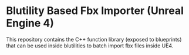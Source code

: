 # Blutility Based Fbx Importer (Unreal Engine 4)

This repository contains the C++ function library (exposed to blueprints) that can be used inside blutilities to batch import fbx files inside UE4.

